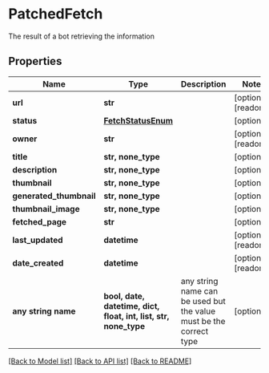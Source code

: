 # PatchedFetch

The result of a bot retrieving the information

## Properties
Name | Type | Description | Notes
------------ | ------------- | ------------- | -------------
**url** | **str** |  | [optional] [readonly] 
**status** | [**FetchStatusEnum**](FetchStatusEnum.md) |  | [optional] 
**owner** | **str** |  | [optional] [readonly] 
**title** | **str, none_type** |  | [optional] 
**description** | **str, none_type** |  | [optional] 
**thumbnail** | **str, none_type** |  | [optional] 
**generated_thumbnail** | **str, none_type** |  | [optional] 
**thumbnail_image** | **str, none_type** |  | [optional] 
**fetched_page** | **str** |  | [optional] 
**last_updated** | **datetime** |  | [optional] [readonly] 
**date_created** | **datetime** |  | [optional] [readonly] 
**any string name** | **bool, date, datetime, dict, float, int, list, str, none_type** | any string name can be used but the value must be the correct type | [optional]

[[Back to Model list]](../README.md#documentation-for-models) [[Back to API list]](../README.md#documentation-for-api-endpoints) [[Back to README]](../README.md)


